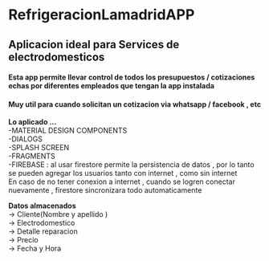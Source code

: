 # RefrigeracionLamadridAPP

<h2>Aplicacion ideal para Services de electrodomesticos </h2>
<h4>Esta app permite llevar control de todos los presupuestos / cotizaciones echas por diferentes empleados que tengan la app instalada </h4>
<h4>Muy util para cuando solicitan un cotizacion via whatsapp / facebook , etc</h4>

<strong>Lo aplicado ... </strong><br>
  -MATERIAL DESIGN COMPONENTS <br>
	-DIALOGS<br>
	-SPLASH SCREEN<br>
	-FRAGMENTS<br>
	-FIREBASE : al usar firestore permite la persistencia de datos , por lo tanto se pueden agregar los usuarios tanto con internet , como sin internet<br>
             En caso de no tener conexion a internet , cuando se logren conectar nuevamente , firestore sincronizara todo automaticamente<br>
	          
<strong>Datos almacenados</strong>                 
-> Cliente(Nombre y apellido )<br>
-> Electrodomestico<br>
-> Detalle reparacion<br>
-> Precio<br>
-> Fecha y Hora<br>


